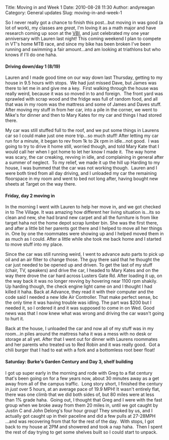 Title: Moving in and Week 1
Date: 2010-08-28 11:30
Author: andyreagan
Category: General updates
Slug: moving-in-and-week-1

So I never really got a chance to finish this post...but moving in was
good (a lot of work), my classes are *great*, I'm loving it as a math
major and have research coming up soon at the
[VBI](https://www.vbi.vt.edu/), and just celebrated my one year
anniversary with Lauren last night! This coming weekend I plan to
compete in VT's home MTB race, and since my bike has been broken I've
been running and swimming a fair amount...and am looking at triathlons
but who knows if I'll do one haha.

#### Driving down/day 1 (8/19)

Lauren and I made good time on our way down last Thursday, getting to my
house in 9.5 hours with stops.  We had just missed Dave, but James was
there to let me in and give me a key.  First walking through the house
was really weird, because it was so moved in to and foreign.  The front
yard was sprawled with scrap wood and the fridge was full of random
food, and all that was in my room was the mattress and some of James and
Daves stuff. After moving my stuff in from her car, into a pile in the
corner, we went to Mike's for dinner and then to Mary Kates for my car
and things I had stored there.

My car was still stuffed full to the roof, and we put some things in
Laurens car so I could make just one more trip...so much stuff! After
letting my car run for a minute, it began to rev from 1k to 2k rpm in
idle...not good.  I was going to try to drive it home still, worried
though, and told Mary Kate that I would call her when I got home to let
her know I made it.  The way home was scary, the car creaking, revving
in idle, and complaining in general after a summer of neglect.  To my
relief, we made it up the hill up Harding to my house, I was bummed that
the car was not working though.  Lauren and I were both tired from all
day driving, and I unloaded my car the remaining floorspace in my room
and went to bed not long after, having bought new sheets at Target on
the way there.

#### Friday, day 2 moving in

In the morning I went with Lauren to help her move in, and we got
checked in to The Village. It was amazing how different her living
situation is...its so clean and new, she had brand new carpet and all
the furniture is from like target haha not the home depot scrap lumber
bin. She was the first there, and after a little bit her parents got
there and I helped to move all her things in. One by one the roommates
were showing up and I helped moved them in as much as I could. After a
little while she took me back home and I started to move stuff into my
place.

Since the car was still running weird, I went to advance auto parts to
pick up oil and an air filter to change those. The guy there said that
he thought the car just needed to be opened up and driven. To get the
last of my stuff (chair, TV, speakers) and drive the car, I headed to
Mary Kates and on the way there drove the car hard across Lusters Gate
Rd. After loading it up, on the way back it was no longer revving by
hovering near 1100 rpm shakily. Up harding though, the check engine
light came on and I thought I had killed it haha. Back at Advance, they
read it with their computer and the code said I needed a new Idle Air
Controller. That make perfect sense, bc the only time it was having
trouble was idling. The part was \$200 but I needed it, so I ordered it
and it was supposed to come in on Wed. Good news was that I now knew
what was wrong and driving the car wasn't going to hurt it.

Back at the house, I unloaded the car and now all of my stuff was in my
room...in piles around the mattress haha it was a mess with no desk or
storage at all yet. After that I went out for dinner with Laurens
roommates and her parents who treated us to Red Robin and it was really
good.  Got a chili burger that I had to eat with a fork and a bottomless
root beer float!

#### Saturday: Burke's Garden Century and Day 3, shelf building

I got up super early in the morning and rode with Greg to a flat century
that's been going on for a few years now, about 30 minutes away as a get
away from all of the campus traffic.  Long story short, I finished the
century in *just* over 5 hours, at an average pace of 19.9 MPH! It
wasn't entirely flat, there was one climb that we did both sides of, but
80 miles were at less than 1% grade haha.  Going out, I thought that
Greg and I were with the fast group when we broke away from them 20
miles in, until we got caught by Justin C and John Delong's four hour
group! They smoked by us, and I actually got caught up in their paceline
and did a few pulls at 27-28MPH ...and was recovering from that for the
rest of the day.  With stops, I got back to my house at 2PM and showered
and took a nap haha.  Then I spent the rest of day trying to get some
shelves built so I could start to unpack.
